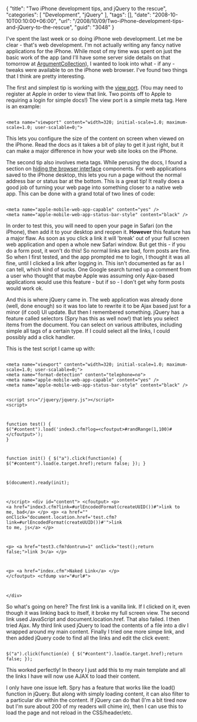 {
	"title": "Two iPhone development tips, and jQuery to the rescue",
	"categories": [
		"Development",
		"jQuery"
	],
	"tags": [],
	"date": "2008-10-10T00:10:00+06:00",
	"url": "/2008/10/09/Two-iPhone-development-tips-and-jQuery-to-the-rescue",
	"guid": "3048"
}

I've spent the last week or so doing iPhone web development. Let me be clear - that's web development. I'm not actually writing any fancy native applications for the iPhone. While most of my time was spent on just the basic work of the app (and I'll have some server side details on that tomorrow at <a href="http://blog.broadchoice.com">ArgumentCollection</a>), I wanted to look into what - if any - tweaks were available to on the iPhone web browser. I've found two things that I think are pretty interesting.
<!--more-->
The first and simplest tip is working with the <a href="https://developer.apple.com/webapps/docs/documentation/AppleApplications/Reference/SafariWebContent/UsingtheViewport/chapter_4_section_1.html#//apple_ref/doc/uid/TP40006509-SW1">view port</a>. (You may need to register at Apple in order to view that link. Two points off to Apple to requiring a login for simple docs!) The view port is a simple meta tag. Here is an example:

<code>
&lt;meta name="viewport" content="width=320; initial-scale=1.0; maximum-scale=1.0; user-scalable=0;"&gt;
</code>

This lets you configure the size of the content on screen when viewed on the iPhone. Read the docs as it takes a bit of play to get it just right, but it can make a major difference in how your web site looks on the iPhone. 

The second tip also involves meta tags. While perusing the docs, I found a section on <a href="https://developer.apple.com/webapps/docs/documentation/AppleApplications/Reference/SafariWebContent/ConfiguringWebApplications/chapter_8_section_3.html#//apple_ref/doc/uid/TP40002051-CH3-SW2">hiding the browser interface</a> components. For web applications saved to the iPhone desktop, this lets you run a page without the normal address bar or status bar at the bottom. This is a great tip! It really does a good job of turning your web page into something closer to a native web app. This can be done with a grand total of two lines of code:

<code>
&lt;meta name="apple-mobile-web-app-capable" content="yes" /&gt;
&lt;meta name="apple-mobile-web-app-status-bar-style" content="black" /&gt;
</code>

In order to test this, you will need to open your page in Safari (on the iPhone), then add it to your desktop and reopen it. <b>However</b> this feature has a major flaw. As soon as you click a link it will 'break' out of your full screen web application and open a whole new Safari window. But get this - if you do a form post, it won't do this! So normal links are bad, form posts are fine. So when I first tested, and the app prompted me to login, I thought it was all fine, until I clicked a link after logging in. This isn't documented as far as I can tell, which kind of sucks. One Google search turned up a comment from a user who thought that maybe Apple was assuming only Ajax-based applications would use this feature - but if so - I don't get why form posts would work ok.

And this is where jQuery came in. The web application was already done (well, done enough) so it was too late to rewrite it to be Ajax based just for a minor (if cool) UI update. But then I remembered something. jQuery has a feature called selectors (Spry has this as well now!) that lets you select items from the document. You can select on various attributes, including simple all tags of a certain type. If I could select all the links, I could possibly add a click handler. 

This is the test script I came up with:

<code>
&lt;meta name="viewport" content="width=320; initial-scale=1.0; maximum-scale=1.0; user-scalable=0;"&gt;
&lt;meta name="format-detection" content="telephone=no"&gt;
&lt;meta name="apple-mobile-web-app-capable" content="yes" /&gt;
&lt;meta name="apple-mobile-web-app-status-bar-style" content="black" /&gt;

&lt;script src="/jquery/jquery.js"&gt;&lt;/script&gt;
&lt;script&gt;

function test() {
	$("#content").load('index3.cfm?log=&lt;cfoutput&gt;#randRange(1,100)#&lt;/cfoutput&gt;');
}

function init() {
	$("a").click(function(e) { $("#content").load(e.target.href);return false; });
}

$(document).ready(init);

&lt;/script&gt;
&lt;div id="content"&gt;
&lt;cfoutput&gt;
&lt;p&gt;
&lt;a href="index3.cfm?link=#urlEncodedFormat(createUUID())#"&gt;link to me, bad&lt;/a&gt;
&lt;/p&gt;
&lt;p&gt;
	&lt;a href="" onClick="document.location.href='test.cfm?link=#urlEncodedFormat(createUUID())#'"&gt;link to me, js&lt;/a&gt;
&lt;/p&gt;

&lt;p&gt;
	&lt;a href="test3.cfm?dontrun=1" onClick="test();return false;"&gt;link 3&lt;/a&gt;
&lt;/p&gt;

&lt;p&gt;
	&lt;a href="index.cfm"&gt;Naked Link&lt;/a&gt;
&lt;/p&gt;
&lt;/cfoutput&gt;
&lt;cfdump var="#url#"&gt;
	
&lt;/div&gt;
</code>

So what's going on here? The first link is a vanilla link. If I clicked on it, even though it was linking back to itself, it broke my full screen view. The second link used JavaScript and document.location.href. That also failed. I then tried Ajax. My third link used jQuery to load the contents of a file into a div I wrapped around my main content. Finally I tried one more simpe link, and then added jQuery code to find all the links and edit the click event:

<code>
$("a").click(function(e) { $("#content").load(e.target.href);return false; });
</code>

This worked perfectly! In theory I just add this to my main template and all the links I have will now use AJAX to load their content.

I only have one issue left. Spry has a feature that works like the load() function in jQuery. But along with simply loading content, it can also filter to a particular div within the content. If jQuery can do that (I'm a bit tired now but I'm sure about 200 of my readers will chime in), then I can use this to load the page and not reload in the CSS/header/etc.